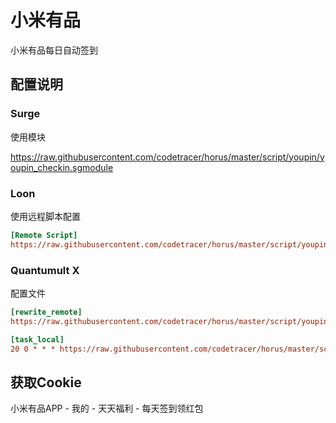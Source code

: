 # 小米有品

小米有品每日自动签到

## 配置说明

### Surge

使用模块

https://raw.githubusercontent.com/codetracer/horus/master/script/youpin/youpin_checkin.sgmodule

### Loon

使用远程脚本配置

```ini
[Remote Script]
https://raw.githubusercontent.com/codetracer/horus/master/script/youpin/youpin_checkin.lnscript, tag=小米有品_每日签到, enabled=true
```

### Quantumult X

配置文件

```ini
[rewrite_remote]
https://raw.githubusercontent.com/codetracer/horus/master/script/youpin/youpin_checkin.qxrewrite, tag=小米有品_获取Cookie, enabled=true

[task_local]
20 0 * * * https://raw.githubusercontent.com/codetracer/horus/master/script/youpin/youpin_checkin.js, tag=小米有品_每日签到, enabled=true
```

## 获取Cookie

小米有品APP - 我的 - 天天福利 - 每天签到领红包